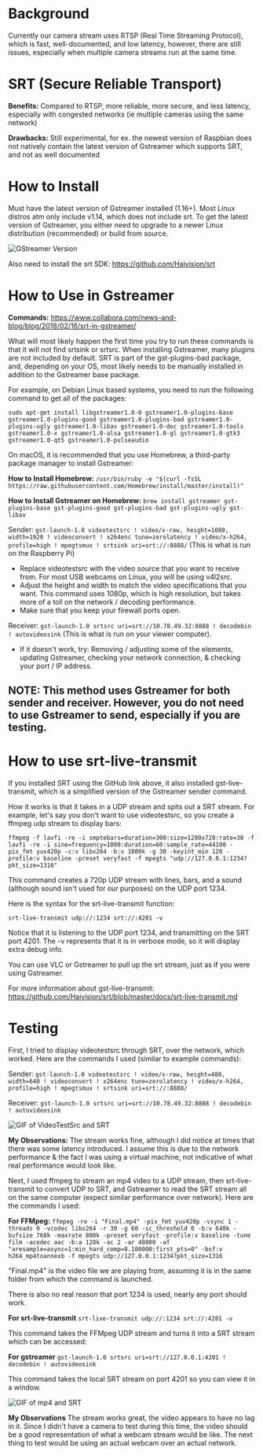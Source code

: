 # Background

Currently our camera stream uses RTSP (Real Time Streaming Protocol), which is fast, well-documented, and low latency, however, there are still issues, especially when multiple camera streams run at the same time. 

# SRT (Secure Reliable Transport)
**Benefits:** Compared to RTSP, more reliable, more secure, and less latency, especially with congested networks (ie multiple cameras using the same network)

**Drawbacks:** Still experimental, for ex. the newest version of Raspbian does not natively contain the latest version of Gstreamer which supports SRT, and not as well documented

# How to Install
Must have the latest version of Gstreamer installed (1.16+). Most Linux distros atm only include v1.14, which does not include srt. To get the latest version of Gstreamer, you either need to upgrade to a newer Linux distribution (recommended) or build from source.

![GStreamer Version](https://i.imgur.com/Wqv1SxY.png)

Also need to install the srt SDK: https://github.com/Haivision/srt

# How to Use in Gstreamer
**Commands:** https://www.collabora.com/news-and-blog/blog/2018/02/16/srt-in-gstreamer/

What will most likely happen the first time you try to run these commands is that it will not find srtsink or srtsrc. When installing Gstreamer, many plugins are not included by default. SRT is part of the gst-plugins-bad package, and, depending on your OS, most likely needs to be manually installed in addition to the Gstreamer base package.

For example, on Debian Linux based systems, you need to run the following command to get all of the packages:

`sudo apt-get install libgstreamer1.0-0 gstreamer1.0-plugins-base gstreamer1.0-plugins-good gstreamer1.0-plugins-bad gstreamer1.0-plugins-ugly gstreamer1.0-libav gstreamer1.0-doc gstreamer1.0-tools gstreamer1.0-x gstreamer1.0-alsa gstreamer1.0-gl gstreamer1.0-gtk3 gstreamer1.0-qt5 gstreamer1.0-pulseaudio`

On macOS, it is recommended that you use Homebrew, a third-party package manager to install Gstreamer:

**How to Install Homebrew:** `/usr/bin/ruby -e "$(curl -fsSL https://raw.githubusercontent.com/Homebrew/install/master/install)"`

**How to Install Gstreamer on Homebrew:** `brew install gstreamer gst-plugins-base gst-plugins-good gst-plugins-bad gst-plugins-ugly gst-libav`

Sender: `gst-launch-1.0 videotestsrc ! video/x-raw, height=1080, width=1920 ! videoconvert ! x264enc tune=zerolatency ! video/x-h264, profile=high ! mpegtsmux ! srtsink uri=srt://:8888/` (This is what is run on the Raspberry Pi)

* Replace videotestsrc with the video source that you want to receive from. For most USB webcams on Linux, you will be using v4l2src.
* Adjust the height and width to match the video specifications that you want. This command uses 1080p, which is high resolution, but takes more of a toll on the network / decoding performance.
* Make sure that you keep your firewall ports open.

Receiver: `gst-launch-1.0 srtsrc uri=srt://10.78.49.32:8888 ! decodebin ! autovideosink` (This is what is run on your viewer computer).

* If it doesn't work, try: Removing / adjusting some of the elements, updating Gstreamer, checking your network connection, & checking your port / IP address.

## NOTE: This method uses Gstreamer for **both** sender and receiver. However, you do not need to use Gstreamer to send, especially if you are testing.

# How to use srt-live-transmit
If you installed SRT using the GitHub link above, it also installed gst-live-transmit, which is a simplified version of the Gstreamer sender command.

How it works is that it takes in a UDP stream and spits out a SRT stream. For example, let's say you don't want to use videotestsrc, so you create a ffmpeg udp stream to display bars:

`ffmpeg -f lavfi -re -i smptebars=duration=300:size=1280x720:rate=30 -f lavfi -re -i sine=frequency=1000:duration=60:sample_rate=44100 -pix_fmt yuv420p -c:v libx264 -b:v 1000k -g 30 -keyint_min 120 -profile:v baseline -preset veryfast -f mpegts "udp://127.0.0.1:1234?pkt_size=1316"`

This command creates a 720p UDP stream with lines, bars, and a sound (although sound isn't used for our purposes) on the UDP port 1234.

Here is the syntax for the srt-live-transmit function:

`srt-live-transmit udp://:1234 srt://:4201 -v`

Notice that it is listening to the UDP port 1234, and transmitting on the SRT port 4201. The -v represents that it is in verbose mode, so it will display extra debug info.

You can use VLC or Gstreamer to pull up the srt stream, just as if you were using Gstreamer.

For more information about gst-live-transmit: https://github.com/Haivision/srt/blob/master/docs/srt-live-transmit.md

# Testing 
First, I tried to display videotestsrc through SRT, over the network, which worked. Here are the commands I used (similar to example commands):

Sender: `gst-launch-1.0 videotestsrc ! video/x-raw, height=480, width=640 ! videoconvert ! x264enc tune=zerolatency ! video/x-h264, profile=high ! mpegtsmux ! srtsink uri=srt://:8888/`

Receiver: `gst-launch-1.0 srtsrc uri=srt://10.78.49.32:8888 ! decodebin ! autovideosink`

![GIF of VideoTestSrc and SRT](https://i.imgur.com/ef0PDpn.gif)

**My Observations:** The stream works fine, although I did notice at times that there was some latency introduced. I assume this is due to the network performance & the fact I was using a virtual machine, not indicative of what real performance would look like.

Next, I used ffmpeg to stream an mp4 video to a UDP stream, then srt-live-transmit to convert UDP to SRT, and Gstreamer to read the SRT stream all on the same computer (expect similar performance over network). Here are the commands I used:

**For FFMpeg:** `ffmpeg -re -i "Final.mp4" -pix_fmt yuv420p -vsync 1 -threads 0 -vcodec libx264 -r 30 -g 60 -sc_threshold 0 -b:v 640k -bufsize 768k -maxrate 800k -preset veryfast -profile:v baseline -tune film -acodec aac -b:a 128k -ac 2 -ar 48000 -af "aresample=async=1:min_hard_comp=0.100000:first_pts=0" -bsf:v h264_mp4toannexb -f mpegts udp://127.0.0.1:1234?pkt_size=1316`

"Final.mp4" is the video file we are playing from, assuming it is in the same folder from which the command is launched.

There is also no real reason that port 1234 is used, nearly any port should work.

**For srt-live-transmit**  `srt-live-transmit udp://:1234 srt://:4201 -v`

This command takes the FFMpeg UDP stream and turns it into a SRT stream which can be accessed:

**For gstreamer** `gst-launch-1.0 srtsrc uri=srt://127.0.0.1:4201 ! decodebin ! autovideosink`

This command takes the local SRT stream on port 4201 so you can view it in a window.

![GIF of mp4 and SRT](https://i.imgur.com/t3KqH43.gif)

**My Observations** The stream works great, the video appears to have no lag in it. Since I didn't have a camera to test during this time, the video should be a good representation of what a webcam stream would be like. The next thing to test would be using an actual webcam over an actual network. 






